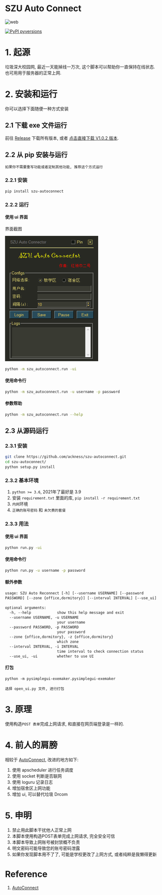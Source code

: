 # SZU Auto Connect

![web](https://img.shields.io/badge/SZU--AutoConnect-v1.0.3-green)

[![PyPI pyversions](https://img.shields.io/pypi/pyversions/szu-autoconnect)](https://pypi.python.org/pypi/szu-autoconnect/)

# 1. 起源

垃圾深大校园网, 最近一天能掉线一万次, 这个脚本可以帮助你一直保持在线状态. 也可用用于服务器的正常上网.

# 2. 安装和运行

你可以选择下面随便一种方式安装

## 2.1 下载 exe 文件运行

前往 [Release](https://github.com/ackness/szu-autoconnect/releases) 下载所有版本, 
或者 [点击直接下载 V1.0.2 版本](https://github.com/ackness/szu-autoconnect/releases/download/v1.0.3/SZU-AutoConnect-V1.0.3.exe).

## 2.2 从 pip 安装与运行 

`如果你不需要重写功能或者定制其他功能, 推荐这个方式运行`

### 2.2.1 安装

```bash
pip install szu-autoconnect
```

### 2.2.2 运行

#### 使用 ui 界面

界面截图

![](_assets/ui.png)

```bash
python -m szu_autoconnect.run -ui
```

#### 使用命令行

```bash
python -m szu_autoconnect.run -u username -p password
```

#### 参数帮助

```bash
python -m szu_autoconnect.run --help
```

## 2.3 从源码运行

### 2.3.1 安装

```bash
git clone https://github.com/ackness/szu-autoconnect.git
cd szu-autoconnect/
python setup.py install
```

### 2.3.2 基本环境
1. `python >= 3.6`, 2021年了最好是 3.9 
2. 安装 `requirement.txt` 里面的库, `pip install -r requirement.txt`
3. `内网`环境
4. `正确的账号密码` 和 `未欠费的套餐`

### 2.3.3 用法

#### 使用 ui 界面

```bash
python run.py -ui
```

#### 使用命令行

```bash
python run.py -u username -p password
```

#### 额外参数

```
usage: SZU Auto Reconnect [-h] [--username USERNAME] [--password PASSWORD] [--zone {office,dormitory}] [--interval INTERVAL] [--use_ui]

optional arguments:
  -h, --help            show this help message and exit
  --username USERNAME, -u USERNAME
                        your username
  --password PASSWORD, -p PASSWORD
                        your password
  --zone {office,dormitory}, -z {office,dormitory}
                        which zone
  --interval INTERVAL, -i INTERVAL
                        time interval to check connection status
  --use_ui, -ui         whether to use UI

```

#### 打包

```
python -m pysimplegui-exemaker.pysimplegui-exemaker

选择 open_ui.py 文件, 进行打包
```

# 3. 原理

使用构造`POST 表单`完成上网请求, 和直接在网页端登录是一样的.


# 4. 前人的肩膀

相较于 [AutoConnect](https://github.com/LinusWu/AutoConnect), 改进的地方如下:

1. 使用 apscheduler 进行任务调度
2. 使用 socket 判断是否联网
3. 使用 loguru 记录日志
4. 增加宿舍区上网功能
5. 增加 ui, 可以替代垃圾 Drcom


# 5. 申明

1. 禁止用此脚本干扰他人正常上网
2. 本脚本使用构造POST表单完成上网请求, 完全安全可信
3. 本脚本导致上网账号被封禁概不负责 
4. 明文密码可能导致您的账号密码泄露
5. 如果你发现脚本用不了了, 可能是学校更改了上网方式, 或者纯粹是我懒得更新

# Reference

1. [AutoConnect](https://github.com/LinusWu/AutoConnect)
